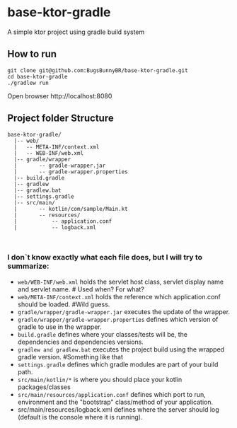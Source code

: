 # base-ktor-gradle
A simple ktor project using gradle build system

## How to run
```shell
git clone git@github.com:BugsBunnyBR/base-ktor-gradle.git
cd base-ktor-gradle
./gradlew run
```

Open browser http://localhost:8080

## Project folder Structure

```
base-ktor-gradle/
  |-- web/
  |   -- META-INF/context.xml
  |   -- WEB-INF/web.xml
  |-- gradle/wrapper
  |       -- gradle-wrapper.jar
  |       -- gradle-wrapper.properties
  |-- build.gradle
  |-- gradlew
  |-- gradlew.bat
  |-- settings.gradle
  |-- src/main/
  |       -- kotlin/com/sample/Main.kt
  |       -- resources/
  |           -- application.conf
  |           -- logback.xml
  
  
```

### I don`t know exactly what each file does, but I will try to summarize:

 - `web/WEB-INF/web.xml` holds the servlet host class, servlet display name and servlet name. # Used when? For what?
 - `web/META-INF/context.xml` holds the reference which application.conf should be loaded. #Wild guess.
 - `gradle/wrapper/gradle-wrapper.jar` executes the update of the wrapper.
 - `gradle/wrapper/gradle-wrapper.properties` defines which version of gradle to use in the wrapper.
 - `build.gradle` defines where your classes/tests will be, the dependencies and dependencies versions.
 - `gradlew and gradlew.bat` executes the project build using the wrapped gradle version. #Something like that
 - `settings.gradle` defines which gradle modules are part of your build path.
 - `src/main/kotlin/*` is where you should place your kotlin packages/classes
 - `src/main/resources/application.conf` defines which port to run, environment and the "bootstrap" class/method of your application.
 - src/main/resources/logback.xml defines where the server should log (default is the console where it is running). 
 


  
